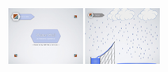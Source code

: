 <img src="Images/Initializing.png" alt="Initialization Screen" width="30%">
<img src="Images/RainwaterCollection.png" alt="Rainwater Collection" width="30%">
